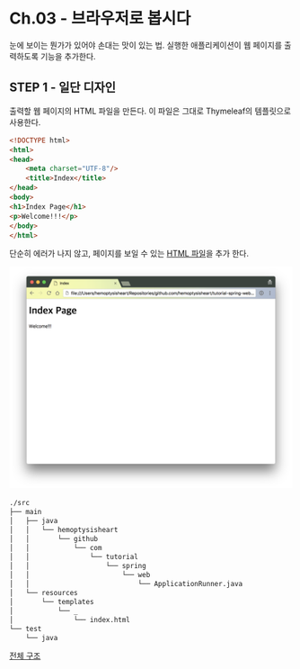 # Ch.03 - 브라우저로 봅시다

눈에 보이는 뭔가가 있어야 손대는 맛이 있는 법.
실행한 애플리케이션이 웹 페이지를 출력하도록 기능을 추가한다.

## STEP 1 - 일단 디자인

출력할 웹 페이지의 HTML 파일을 만든다. 이 파일은 그대로 Thymeleaf의 템플릿으로 사용한다.

```html
<!DOCTYPE html>
<html>
<head>
    <meta charset="UTF-8"/>
    <title>Index</title>
</head>
<body>
<h1>Index Page</h1>
<p>Welcome!!!</p>
</body>
</html>
```

단순히 에러가 나지 않고, 페이지를 보일 수 있는 [HTML 파일](../../src/main/resources/templates/_/index.html)을 추가 한다.

![루트 페이지 스크린샷](step_1_index_screenshot.png)

```
./src
├── main
│   ├── java
│   │   └── hemoptysisheart
│   │       └── github
│   │           └── com
│   │               └── tutorial
│   │                   └── spring
│   │                       └── web
│   │                           └── ApplicationRunner.java
│   └── resources
│       └── templates
│           └── _
│               └── index.html
└── test
    └── java
```

[전체 구조](step_1_tree.txt)
